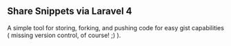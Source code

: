 ## Share Snippets via Laravel 4

A simple tool for storing, forking, and pushing code for easy gist capabilities ( missing version control, of course! ;) ).



